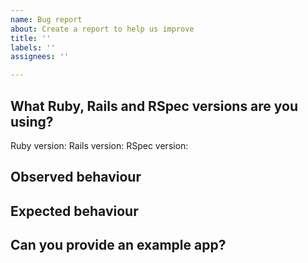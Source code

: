 ```yaml
---
name: Bug report
about: Create a report to help us improve
title: ''
labels: ''
assignees: ''

---
```


<!--

Hi there! Here's a few pointers to help us help you with your issue as quickly
as possible.

We prefer that the RSpec Rails issue tracker be mainly used for bug reports.
Feature requests or general requests for help should go to our google group:
rspec@googlegroups.com. We use that as our primary location for higher level
RSpec discussions.

If you are filing a bug report, there's a few steps it'd be super if you could
follow. If you can't do all of these, don't worry, but if you can it'll help us
resolve your bug faster!

-->

## What Ruby, Rails and RSpec versions are you using?

Ruby version:
Rails version:
RSpec version:

<!--

You can run

```
bundle exec ruby --version
bundle exec rails --version
bundle exec rspec --version
```

-->

## Observed behaviour

<!--
please provide a concise description of the behaviour you are observing with
RSpec and Rails
-->

## Expected behaviour

<!--
Please provide a description of what you expect to be happening, and how that
differs from the current behaviour.
-->

## Can you provide an example app?

<!--
This step is probably the most important in allowing us to quickly debug
your issue, and we typically ask that you follow these steps:

1. `rails new` an app at the specific version of ruby and rails that you are
   using
2. commit that app, so that we have the rails skeleton in a separate commit
3. Make all the changes necessary (adding RSpec, models, specs, controllers,
   etc) to reproduce the issue. There should be a failing test or tests that you
   expect to pass. We'll run `bundle exec rspec`, but if you can provide a
   readme with more detailed instructions that'd be amazing :)
4. Commit
5. Provide a link to a github repo, a description of the app and what you're expecting here
-->

